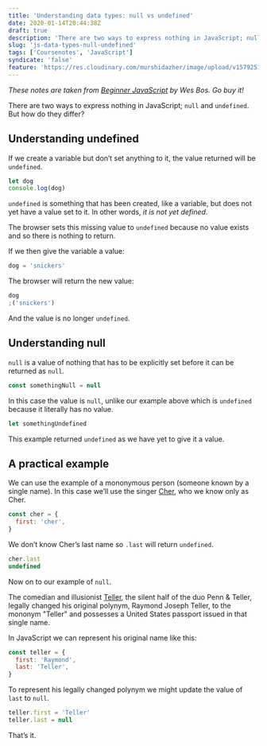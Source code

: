 ```yaml
---
title: 'Understanding data types: null vs undefined'
date: 2020-01-14T20:44:38Z
draft: true
description: 'There are two ways to express nothing in JavaScript; null and undefined. But how do they differ?'
slug: 'js-data-types-null-undefined'
tags: ['Coursenotes', 'JavaScript']
syndicate: 'false'
feature: 'https://res.cloudinary.com/murshidazher/image/upload/v1579251062/hc/null-undefined.png'
---
```


_These notes are taken from [Beginner JavaScript](https://beginnerjavascript.com/) by Wes Bos. Go buy it!_

There are two ways to express nothing in JavaScript; `null` and `undefined`. But how do they differ?

## Understanding undefined

If we create a variable but don’t set anything to it, the value returned will be `undefined`.

```javascript
let dog
console.log(dog)
```

`undefined` is something that has been created, like a variable, but does not yet have a value set to it. In other words, _it is not yet defined_.

The browser sets this missing value to `undefined` because no value exists and so there is nothing to return.

If we then give the variable a value:

```javascript
dog = 'snickers'
```

The browser will return the new value:

```javascript
dog
;('snickers')
```

And the value is no longer `undefined`.

## Understanding null

`null` is a value of nothing that has to be explicitly set before it can be returned as `null`.

```javascript
const somethingNull = null
```

In this case the value is `null`, unlike our example above which is `undefined` because it literally has no value.

```javascript
let somethingUndefined
```

This example returned `undefined` as we have yet to give it a value.

## A practical example

We can use the example of a mononymous person (someone known by a single name). In this case we’ll use the singer [Cher](https://en.wikipedia.org/wiki/Cher), who we know only as
Cher.

```javascript
const cher = {
  first: 'cher',
}
```

We don’t know Cher’s last name so `.last` will return `undefined`.

```javascript
cher.last
undefined
```

Now on to our example of `null`.

The comedian and illusionist [Teller](<https://en.wikipedia.org/wiki/Teller_(magician)>), the silent half of the duo Penn & Teller, legally changed his original polynym, Raymond
Joseph Teller, to the mononym "Teller" and possesses a United States passport issued in that single name.

In JavaScript we can represent his original name like this:

```javascript
const teller = {
  first: 'Raymond',
  last: 'Teller',
}
```

To represent his legally changed polynym we might update the value of `last` to `null`.

```javascript
teller.first = 'Teller'
teller.last = null
```

That’s it.
